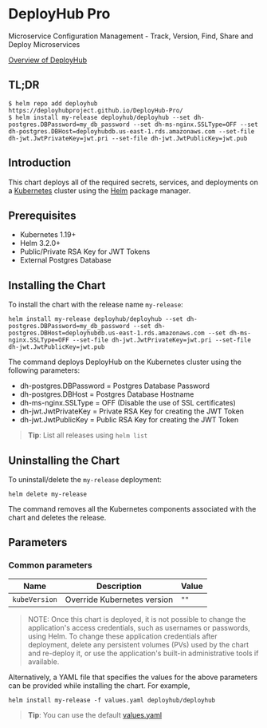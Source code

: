 # DeployHub Pro

Microservice Configuration Management - Track, Version, Find, Share and Deploy Microservices

[Overview of DeployHub](https://www.deployhuyb.com)

## TL;DR

```console
$ helm repo add deployhub https://deployhubproject.github.io/DeployHub-Pro/
$ helm install my-release deployhub/deployhub --set dh-postgres.DBPassword=my_db_password --set dh-ms-nginx.SSLType=OFF --set dh-postgres.DBHost=deployhubdb.us-east-1.rds.amazonaws.com --set-file dh-jwt.JwtPrivateKey=jwt.pri --set-file dh-jwt.JwtPublicKey=jwt.pub
```

## Introduction

This chart deploys all of the required secrets, services, and deployments on a [Kubernetes](https://kubernetes.io) cluster using the [Helm](https://helm.sh) package manager.

## Prerequisites

- Kubernetes 1.19+
- Helm 3.2.0+
- Public/Private RSA Key for JWT Tokens
- External Postgres Database

## Installing the Chart

To install the chart with the release name `my-release`:

```console
helm install my-release deployhub/deployhub --set dh-postgres.DBPassword=my_db_password --set dh-postgres.DBHost=deployhubdb.us-east-1.rds.amazonaws.com --set dh-ms-nginx.SSLType=OFF --set-file dh-jwt.JwtPrivateKey=jwt.pri --set-file dh-jwt.JwtPublicKey=jwt.pub
```

The command deploys DeployHub on the Kubernetes cluster using the following parameters:
- dh-postgres.DBPassword = Postgres Database Password
- dh-postgres.DBHost = Postgres Database Hostname
- dh-ms-nginx.SSLType = OFF (Disable the use of SSL certificates)
- dh-jwt.JwtPrivateKey = Private RSA Key for creating the JWT Token
- dh-jwt.JwtPublicKey = Public RSA Key for creating the JWT Token

> **Tip**: List all releases using `helm list`

## Uninstalling the Chart

To uninstall/delete the `my-release` deployment:

```console
helm delete my-release
```

The command removes all the Kubernetes components associated with the chart and deletes the release.

## Parameters

### Common parameters

| Name                     | Description                                                                                  | Value           |
| ------------------------ | -------------------------------------------------------------------------------------------- | --------------- |
| `kubeVersion`            | Override Kubernetes version                                                                  | `""`            |


> NOTE: Once this chart is deployed, it is not possible to change the application's access credentials, such as usernames or passwords, using Helm. To change these application credentials after deployment, delete any persistent volumes (PVs) used by the chart and re-deploy it, or use the application's built-in administrative tools if available.

Alternatively, a YAML file that specifies the values for the above parameters can be provided while installing the chart. For example,

```console
helm install my-release -f values.yaml deployhub/deployhub
```

> **Tip**: You can use the default [values.yaml](values.yaml)

